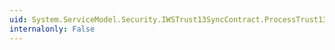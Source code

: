 ```yaml
---
uid: System.ServiceModel.Security.IWSTrust13SyncContract.ProcessTrust13ValidateResponse(System.ServiceModel.Channels.Message)
internalonly: False
---
```

